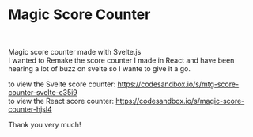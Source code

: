 <h1>Magic Score Counter</h1><br>


Magic score counter made with Svelte.js<br>
I wanted to Remake the score counter I made in React and have been hearing a lot of buzz on svelte so I wante to give it a go. <br>

to view the Svelte score counter: https://codesandbox.io/s/mtg-score-counter-svelte-c35i9 <br>
to view the React score counter: https://codesandbox.io/s/magic-score-counter-hjsl4 <br>


Thank you very much!<br>
